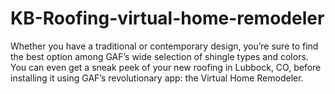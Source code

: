 # KB-Roofing-virtual-home-remodeler
Whether you have a traditional or contemporary design, you’re sure to find the best option among GAF’s wide selection of shingle types and colors. You can even get a sneak peek of your new roofing in Lubbock, CO, before installing it using GAF’s revolutionary app: the Virtual Home Remodeler.
